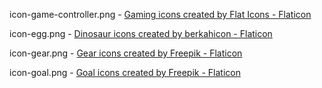 icon-game-controller.png - <a href="https://www.flaticon.com/free-icons/gaming" title="gaming icons">Gaming icons created by Flat Icons - Flaticon</a>

icon-egg.png - <a href="https://www.flaticon.com/free-icons/dinosaur" title="dinosaur icons">Dinosaur icons created by berkahicon - Flaticon</a>

icon-gear.png - <a href="https://www.flaticon.com/free-icons/gear" title="gear icons">Gear icons created by Freepik - Flaticon</a>

icon-goal.png - <a href="https://www.flaticon.com/free-icons/goal" title="goal icons">Goal icons created by Freepik - Flaticon</a>